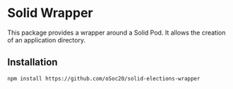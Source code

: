 # Solid Wrapper
This package provides a wrapper around a Solid Pod. It allows the creation of an application directory.


## Installation
```
npm install https://github.com/oSoc20/solid-elections-wrapper
```

